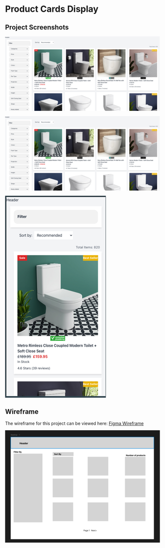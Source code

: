 # Product Cards Display


## Project Screenshots

![Product Cards Display](screenshots/Screenshot_products_display.png)

![Product Cards Pagination](screenshots/Screenshot_products_display.png)

![Product Cards Small Screen](screenshots/Screenshot_small_screen.png)

## Wireframe

The wireframe for this project can be viewed here: [Figma Wireframe](https://www.figma.com/design/oi4E3TnRGTdy82DqjYr9h5/Wireframe?node-id=0-1&t=Nu2EfcamGPoLn54R-1)

![Project Wireframe](screenshots/Wireframe.png)